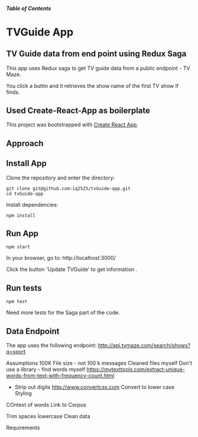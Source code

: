 ##### Table of Contents

# TVGuide App

## TV Guide data from end point using Redux Saga
This app uses Redux saga to get TV guide data from a public endpoint - TV Maze.

You click a buttin and it retrieves the show name of the first TV show if finds.

## Used Create-React-App as boilerplate
This project was bootstrapped with [Create React App](https://github.com/facebook/create-react-app).


## Approach


## Install App
Clone the repository and enter the directory:
```
git clone git@github.com:iq2525/tvGuide-app.git
cd tvGuide-app
``` 

Install dependencies:
```
npm install
```

## Run App
```
npm start
```

In your browser, go to: http://localhost:3000/

Click the button 'Update TVGuide' to get information .

## Run tests

```
npm test
```

Need more tests for the Saga part of the code.

## Data Endpoint

The app uses the following endpoint:
http://api.tvmaze.com/search/shows?q=sport

Assumptions
100K File size - not 100 k messages
Cleaned files myself
Don't use a library - find words myself
https://mytexttools.com/extract-unique-words-from-text-with-frequency-count.html
- Strip out digits
http://www.convertcsv.com
Convert to lower case
Styling

COntext of words
Link to Corpus

Trim spaces
lowercase
Clean data

Requirements
